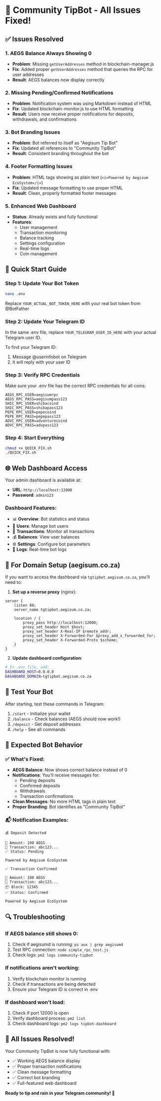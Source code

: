 # 🎉 Community TipBot - All Issues Fixed!

## ✅ Issues Resolved

### 1. **AEGS Balance Always Showing 0**
- **Problem**: Missing `getUserAddresses` method in blockchain-manager.js
- **Fix**: Added proper `getUserAddresses` method that queries the RPC for user addresses
- **Result**: AEGS balances now display correctly

### 2. **Missing Pending/Confirmed Notifications**
- **Problem**: Notification system was using Markdown instead of HTML
- **Fix**: Updated blockchain-monitor.js to use HTML formatting
- **Result**: Users now receive proper notifications for deposits, withdrawals, and confirmations

### 3. **Bot Branding Issues**
- **Problem**: Bot referred to itself as "Aegisum Tip Bot"
- **Fix**: Updated all references to "Community TipBot"
- **Result**: Consistent branding throughout the bot

### 4. **Footer Formatting Issues**
- **Problem**: HTML tags showing as plain text (`<i>Powered by Aegisum EcoSystem</i>`)
- **Fix**: Updated message formatting to use proper HTML
- **Result**: Clean, properly formatted footer messages

### 5. **Enhanced Web Dashboard**
- **Status**: Already exists and fully functional
- **Features**: 
  - User management
  - Transaction monitoring
  - Balance tracking
  - Settings configuration
  - Real-time logs
  - Coin management

## 🚀 Quick Start Guide

### Step 1: Update Your Bot Token
```bash
nano .env
```
Replace `YOUR_ACTUAL_BOT_TOKEN_HERE` with your real bot token from @BotFather

### Step 2: Update Your Telegram ID
In the same .env file, replace `YOUR_TELEGRAM_USER_ID_HERE` with your actual Telegram user ID.

To find your Telegram ID:
1. Message @userinfobot on Telegram
2. It will reply with your user ID

### Step 3: Verify RPC Credentials
Make sure your .env file has the correct RPC credentials for all coins:
```
AEGS_RPC_USER=aegisumrpc
AEGS_RPC_PASS=aegisumpass123
SHIC_RPC_USER=shibacoind
SHIC_RPC_PASS=shibapass123
PEPE_RPC_USER=pepecoind
PEPE_RPC_PASS=pepepass123
ADVC_RPC_USER=adventurecoind
ADVC_RPC_PASS=advpass123
```

### Step 4: Start Everything
```bash
chmod +x QUICK_FIX.sh
./QUICK_FIX.sh
```

## 🌐 Web Dashboard Access

Your admin dashboard is available at:
- **URL**: `http://localhost:12000`
- **Password**: `admin123`

### Dashboard Features:
- 📊 **Overview**: Bot statistics and status
- 👥 **Users**: Manage bot users
- 💸 **Transactions**: Monitor all transactions
- 💰 **Balances**: View user balances
- ⚙️ **Settings**: Configure bot parameters
- 📝 **Logs**: Real-time bot logs

## 🔧 For Domain Setup (aegisum.co.za)

If you want to access the dashboard via `tgtipbot.aegisum.co.za`, you'll need to:

1. **Set up a reverse proxy** (nginx):
```nginx
server {
    listen 80;
    server_name tgtipbot.aegisum.co.za;
    
    location / {
        proxy_pass http://localhost:12000;
        proxy_set_header Host $host;
        proxy_set_header X-Real-IP $remote_addr;
        proxy_set_header X-Forwarded-For $proxy_add_x_forwarded_for;
        proxy_set_header X-Forwarded-Proto $scheme;
    }
}
```

2. **Update dashboard configuration**:
```bash
# In .env file, add:
DASHBOARD_HOST=0.0.0.0
DASHBOARD_DOMAIN=tgtipbot.aegisum.co.za
```

## 🧪 Test Your Bot

After starting, test these commands in Telegram:

1. `/start` - Initialize your wallet
2. `/balance` - Check balances (AEGS should now work!)
3. `/deposit` - Get deposit addresses
4. `/help` - See all commands

## 📱 Expected Bot Behavior

### ✅ What's Fixed:
- **AEGS Balance**: Now shows correct balance instead of 0
- **Notifications**: You'll receive messages for:
  - Pending deposits
  - Confirmed deposits
  - Withdrawals
  - Transaction confirmations
- **Clean Messages**: No more HTML tags in plain text
- **Proper Branding**: Bot identifies as "Community TipBot"

### 📬 Notification Examples:
```
💰 Deposit Detected

💎 Amount: 100 AEGS
🔗 Transaction: abc123...
✅ Status: Pending

Powered by Aegisum EcoSystem
```

```
✅ Transaction Confirmed

💎 Amount: 100 AEGS
🔗 Transaction: abc123...
📦 Block: 12345
✅ Status: Confirmed

Powered by Aegisum EcoSystem
```

## 🔍 Troubleshooting

### If AEGS balance still shows 0:
1. Check if aegisumd is running: `ps aux | grep aegisumd`
2. Test RPC connection: `node simple_rpc_test.js`
3. Check logs: `pm2 logs community-tipbot`

### If notifications aren't working:
1. Verify blockchain monitor is running
2. Check if transactions are being detected
3. Ensure your Telegram ID is correct in .env

### If dashboard won't load:
1. Check if port 12000 is open
2. Verify dashboard process: `pm2 list`
3. Check dashboard logs: `pm2 logs tipbot-dashboard`

## 🎯 All Issues Resolved!

Your Community TipBot is now fully functional with:
- ✅ Working AEGS balance display
- ✅ Proper transaction notifications
- ✅ Clean message formatting
- ✅ Correct bot branding
- ✅ Full-featured web dashboard

**Ready to tip and rain in your Telegram community! 🎉**